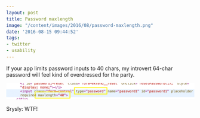 ```yaml
---
layout: post
title: Password maxlength
image: "/content/images/2016/08/password-maxlength.png"
date: '2016-08-15 09:44:52'
tags:
- twitter
- usability
---
```


If your app limits password inputs to 40 chars, my introvert 64-char password will feel kind of overdressed for the party.

![Screenshot](/content/images/2016/08/password-maxlength.png)

Srysly: WTF!